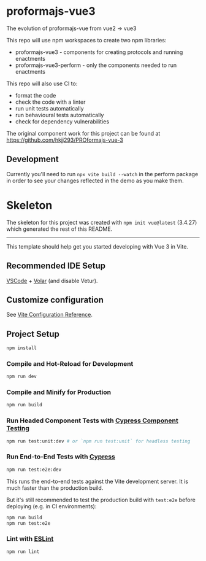 # proformajs-vue3

The evolution of proformajs-vue from vue2 -> vue3

This repo will use npm workspaces to create two npm libraries:
* proformajs-vue3 - components for creating protocols and running enactments
* proformajs-vue3-perform - only the components needed to run enactments

This repo will also use CI to:
* format the code
* check the code with a linter
* run unit tests automatically
* run behavioural tests automatically
* check for dependency vulnerabilities

The original component work for this project can be found at https://github.com/hkjj293/PROformajs-vue-3

## Development

Currently you'll need to run ``npx vite build --watch`` in the perform package
in order to see your changes reflected in the demo as you make them.

# Skeleton

The skeleton for this project was created with ``npm init vue@latest`` (3.4.27)
which generated the rest of this README.

---

This template should help get you started developing with Vue 3 in Vite.

## Recommended IDE Setup

[VSCode](https://code.visualstudio.com/) + [Volar](https://marketplace.visualstudio.com/items?itemName=Vue.volar) (and disable Vetur).

## Customize configuration

See [Vite Configuration Reference](https://vitejs.dev/config/).

## Project Setup

```sh
npm install
```

### Compile and Hot-Reload for Development

```sh
npm run dev
```

### Compile and Minify for Production

```sh
npm run build
```

### Run Headed Component Tests with [Cypress Component Testing](https://on.cypress.io/component)

```sh
npm run test:unit:dev # or `npm run test:unit` for headless testing
```

### Run End-to-End Tests with [Cypress](https://www.cypress.io/)

```sh
npm run test:e2e:dev
```

This runs the end-to-end tests against the Vite development server.
It is much faster than the production build.

But it's still recommended to test the production build with `test:e2e` before deploying (e.g. in CI environments):

```sh
npm run build
npm run test:e2e
```

### Lint with [ESLint](https://eslint.org/)

```sh
npm run lint
```
